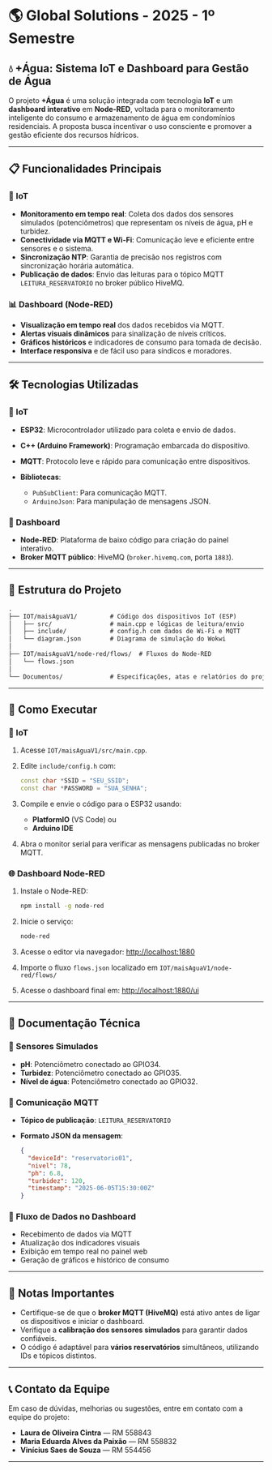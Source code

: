 # 🌎 Global Solutions - 2025 - 1º Semestre

## 💧 +Água: Sistema IoT e Dashboard para Gestão de Água

O projeto **+Água** é uma solução integrada com tecnologia **IoT** e um **dashboard interativo** em **Node-RED**, voltada para o monitoramento inteligente do consumo e armazenamento de água em condomínios residenciais. A proposta busca incentivar o uso consciente e promover a gestão eficiente dos recursos hídricos.

---

## 📋 Funcionalidades Principais

### 🔌 IoT

* **Monitoramento em tempo real**: Coleta dos dados dos sensores simulados (potenciômetros) que representam os níveis de água, pH e turbidez.
* **Conectividade via MQTT e Wi-Fi**: Comunicação leve e eficiente entre sensores e o sistema.
* **Sincronização NTP**: Garantia de precisão nos registros com sincronização horária automática.
* **Publicação de dados**: Envio das leituras para o tópico MQTT `LEITURA_RESERVATORIO` no broker público HiveMQ.

### 📊 Dashboard (Node-RED)

* **Visualização em tempo real** dos dados recebidos via MQTT.
* **Alertas visuais dinâmicos** para sinalização de níveis críticos.
* **Gráficos históricos** e indicadores de consumo para tomada de decisão.
* **Interface responsiva** e de fácil uso para síndicos e moradores.

---

## 🛠️ Tecnologias Utilizadas

### 🔧 IoT

* **ESP32**: Microcontrolador utilizado para coleta e envio de dados.
* **C++ (Arduino Framework)**: Programação embarcada do dispositivo.
* **MQTT**: Protocolo leve e rápido para comunicação entre dispositivos.
* **Bibliotecas**:

  * `PubSubClient`: Para comunicação MQTT.
  * `ArduinoJson`: Para manipulação de mensagens JSON.

### 🧠 Dashboard

* **Node-RED**: Plataforma de baixo código para criação do painel interativo.
* **Broker MQTT público**: HiveMQ (`broker.hivemq.com`, porta `1883`).

---

## 📂 Estrutura do Projeto

```txt
.
├── IOT/maisAguaV1/         # Código dos dispositivos IoT (ESP)
│   ├── src/                # main.cpp e lógicas de leitura/envio
│   ├── include/            # config.h com dados de Wi-Fi e MQTT
│   └── diagram.json        # Diagrama de simulação do Wokwi
│
├── IOT/maisAguaV1/node-red/flows/  # Fluxos do Node-RED
│   └── flows.json
│
└── Documentos/             # Especificações, atas e relatórios do projeto
```

---

## 🚀 Como Executar

### 🔧 IoT

1. Acesse `IOT/maisAguaV1/src/main.cpp`.
2. Edite `include/config.h` com:

   ```cpp
   const char *SSID = "SEU_SSID";
   const char *PASSWORD = "SUA_SENHA";
   ```
3. Compile e envie o código para o ESP32 usando:

   * **PlatformIO** (VS Code) ou
   * **Arduino IDE**
4. Abra o monitor serial para verificar as mensagens publicadas no broker MQTT.

### 🌐 Dashboard Node-RED

1. Instale o Node-RED:

   ```bash
   npm install -g node-red
   ```
2. Inicie o serviço:

   ```bash
   node-red
   ```
3. Acesse o editor via navegador: [http://localhost:1880](http://localhost:1880)
4. Importe o fluxo `flows.json` localizado em `IOT/maisAguaV1/node-red/flows/`
5. Acesse o dashboard final em: [http://localhost:1880/ui](http://localhost:1880/ui)

---

## 📖 Documentação Técnica

### 📡 Sensores Simulados

* **pH**: Potenciômetro conectado ao GPIO34.
* **Turbidez**: Potenciômetro conectado ao GPIO35.
* **Nível de água**: Potenciômetro conectado ao GPIO32.

### 📢 Comunicação MQTT

* **Tópico de publicação**: `LEITURA_RESERVATORIO`
* **Formato JSON da mensagem**:

  ```json
  {
    "deviceId": "reservatorio01",
    "nivel": 78,
    "ph": 6.8,
    "turbidez": 120,
    "timestamp": "2025-06-05T15:30:00Z"
  }
  ```

### 🔔 Fluxo de Dados no Dashboard

* Recebimento de dados via MQTT
* Atualização dos indicadores visuais
* Exibição em tempo real no painel web
* Geração de gráficos e histórico de consumo

---

## 📌 Notas Importantes

* Certifique-se de que o **broker MQTT (HiveMQ)** está ativo antes de ligar os dispositivos e iniciar o dashboard.
* Verifique a **calibração dos sensores simulados** para garantir dados confiáveis.
* O código é adaptável para **vários reservatórios** simultâneos, utilizando IDs e tópicos distintos.

---

## 📞 Contato da Equipe

Em caso de dúvidas, melhorias ou sugestões, entre em contato com a equipe do projeto:

* **Laura de Oliveira Cintra** — RM 558843
* **Maria Eduarda Alves da Paixão** — RM 558832
* **Vinícius Saes de Souza** — RM 554456

---

